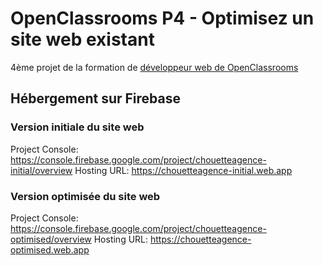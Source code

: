 # OpenClassrooms P4 - Optimisez un site web existant
4ème projet de la formation de [développeur web de OpenClassrooms](https://openclassrooms.com/fr/paths/185-developpeur-web)

## Hébergement sur Firebase
### Version initiale du site web
Project Console: https://console.firebase.google.com/project/chouetteagence-initial/overview
Hosting URL: https://chouetteagence-initial.web.app
### Version optimisée du site web
Project Console: https://console.firebase.google.com/project/chouetteagence-optimised/overview
Hosting URL: https://chouetteagence-optimised.web.app
